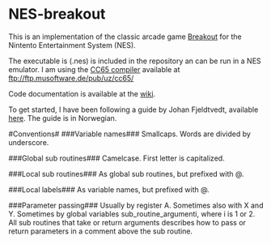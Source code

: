 NES-breakout
====================

This is an implementation of the classic arcade game [Breakout](http://en.wikipedia.org/wiki/Breakout_(video_game)) for the Nintento Entertainment System (NES).

The executable is (.nes) is included in the repository an can be run in a NES emulator. I am using the [CC65 compiler](http://www.cc65.org/index.php) available at ftp://ftp.musoftware.de/pub/uz/cc65/

Code documentation is available at the [wiki](https://github.com/89erik/NES-breakout/wiki/Code-documentation).

To get started, I have been following a guide by Johan Fjeldtvedt, available [here](http://www.diskusjon.no/index.php?showtopic=519922). The guide is in Norwegian. 


#Conventions#
###Variable names###
Smallcaps. Words are divided by underscore.

###Global sub routines###
Camelcase. First letter is capitalized.

###Local sub routines###
As global sub routines, but prefixed with @.

###Local labels###
As variable names, but prefixed with @.

###Parameter passing###
Usually by register A. Sometimes also with X and Y. Sometimes by global variables sub_routine_argumenti, where i is 1 or 2. All sub routines that take or return arguments describes how to pass or return parameters in a comment above the sub routine. 

